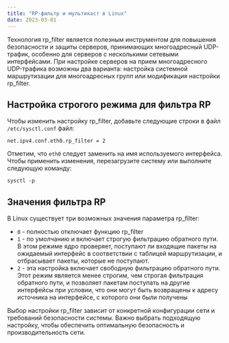 ```yaml
---
title: "RP-фильтр и мультикаст в Linux"
date: 2023-03-01
---
```


Технология rp\_filter является полезным инструментом для повышения безопасности и защиты серверов, принимающих многоадресный UDP-трафик, особенно для серверов с несколькими сетевыми интерфейсами. При настройке серверов на прием многоадресного UDP-трафика возможны два варианта: настройка системной маршрутизации для многоадресных групп или модификация настройки rp\_filter.

## Настройка строгого режима для фильтра RP[](https://help.cesbo.com/misc/tools-and-utilities/network/rp-filter#configure-strict-mode-for-rp-filter)

Чтобы изменить настройку rp\_filter, добавьте следующие строки в файл `/etc/sysctl.conf` файл:

```
net.ipv4.conf.eth0.rp_filter = 2
```

Отметим, что `eth0` следует заменить на имя используемого интерфейса. Чтобы применить изменения, перезагрузите систему или выполните следующую команду:

```
sysctl -p
```

## Значения фильтра RP[](https://help.cesbo.com/misc/tools-and-utilities/network/rp-filter#rp-filter-values)

В Linux существует три возможных значения параметра rp\_filter:

- `0` - полностью отключает функцию rp\_filter
- `1` - по умолчанию и включает строгую фильтрацию обратного пути. В этом режиме ядро проверяет, поступают ли входящие пакеты на ожидаемый интерфейс в соответствии с таблицей маршрутизации, и отбрасывает пакеты, которые не поступают.
- `2` - эта настройка включает свободную фильтрацию обратного пути. Этот режим является менее строгим, чем строгая фильтрация обратного пути, и позволяет пакетам поступать на другие интерфейсы при условии, что они могут быть возвращены к адресу источника на интерфейсе, с которого они были получены

Выбор настройки rp\_filter зависит от конкретной конфигурации сети и требований безопасности системы. Важно выбрать подходящую настройку, чтобы обеспечить оптимальную безопасность и производительность сети.
